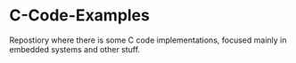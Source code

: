 # C-Code-Examples
Repostiory where there is some C code implementations, focused mainly in embedded systems and other stuff.
